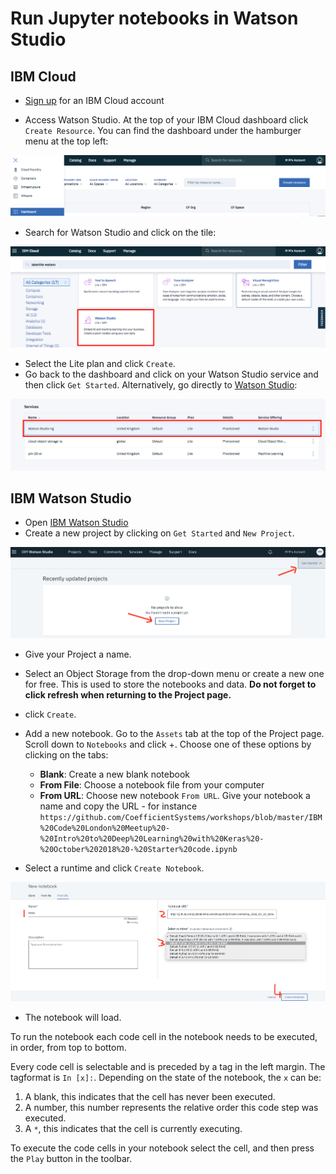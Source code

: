 # Run Jupyter notebooks in Watson Studio

## IBM Cloud

- [Sign up](https://ibm.biz/BdZCKW) for an IBM Cloud account

- Access Watson Studio. At the top of your IBM Cloud dashboard click `Create Resource`. You can find the dashboard under the hamburger menu at the top left:

![](images/dashboard.png)

- Search for Watson Studio and click on the tile:

![](images/studio.png)

- Select the Lite plan and click `Create`.
- Go back to the dashboard and click on your Watson Studio service and then click `Get Started`. Alternatively, go directly to [Watson Studio](https://eu-gb.dataplatform.ibm.com):

![](images/launch.png)

## IBM Watson Studio

- Open [IBM Watson Studio](https://eu-gb.dataplatform.ibm.com/)
- Create a new project by clicking on `Get Started` and `New Project`. 
 
 ![](images/new-project.png)
 
- Give your Project a name.
- Select an Object Storage from the drop-down menu or create a new one for free. This is used to store the notebooks and data. **Do not forget to click refresh when returning to the Project page.**
- click `Create`.  

-  Add a new notebook. Go to the `Assets` tab at the top of the Project page. Scroll down to `Notebooks` and click +. Choose one of these options by clicking on the tabs:
   - **Blank**: Create a new blank notebook
   - **From File**: Choose a notebook file from your computer
   - **From URL**: Choose new notebook `From URL`. Give your notebook a name and copy the URL - for instance `https://github.com/CoefficientSystems/workshops/blob/master/IBM%20Code%20London%20Meetup%20-%20Intro%20to%20Deep%20Learning%20with%20Keras%20-%20October%202018%20-%20Starter%20code.ipynb`
 
- Select a runtime and click `Create Notebook`. 
 
![notebook](images/new_notebook.png)
 

 
 * The notebook will load. 
 
To run the notebook each code cell in the notebook needs to be executed, in order, from top to bottom.

Every code cell is selectable and is preceded by a tag in the left margin. The tagformat is `In [x]:`. Depending on the state of the notebook, the `x` can be:

1. A blank, this indicates that the cell has never been executed.
2. A number, this number represents the relative order this code step was executed.
3. A `*`, this indicates that the cell is currently executing.

To execute the code cells in your notebook select the cell, and then press the `Play` button in the toolbar.
